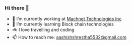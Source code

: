 ### Hi there 👋


- 🔭 I’m currently working at [Machnet Technologies Inc](https://www.machnetinc.com/)
- 🌱 I’m currently learning Block chain technologies
- 🚲 I love travelling and coding
- 📫 How to reach me: aashishshrestha5532@gmail.com

<!-- ![Talank's github stats](https://github-readme-stats.vercel.app/api?username=talank&show_icons=true&theme=radical) -->


<!--
**aashishshrestha5532/aashishshrestha5532** is a ✨ _special_ ✨ repository because its `README.md` (this file) appears on your GitHub profile.

Here are some ideas to get you started:

- 🔭 I’m currently working on ...
- 🌱 I’m currently learning ...
- 👯 I’m looking to collaborate on ...
- 🤔 I’m looking for help with ...
- 💬 Ask me about ...
- 📫 How to reach me: ...
- 😄 Pronouns: ...
- ⚡ Fun fact: ...
-->
